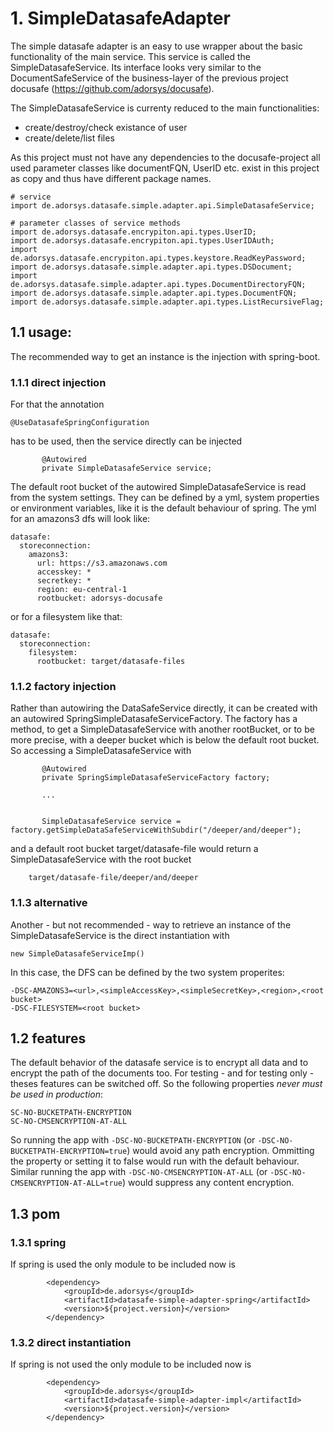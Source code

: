 # 1. SimpleDatasafeAdapter

The simple datasafe adapter is an easy to use wrapper about the basic functionality of the main service. This service is called the SimpleDatasafeService.
Its interface looks very similar to the DocumentSafeService of the business-layer of the previous project docusafe (https://github.com/adorsys/docusafe).

The SimpleDatasafeService is currenty reduced to the main functionalities:

- create/destroy/check existance of user
- create/delete/list files

As this project must not have any dependencies to the docusafe-project all used parameter classes like documentFQN, UserID etc. exist in this project as copy and thus have different package names.

```
# service
import de.adorsys.datasafe.simple.adapter.api.SimpleDatasafeService;

# parameter classes of service methods
import de.adorsys.datasafe.encrypiton.api.types.UserID;
import de.adorsys.datasafe.encrypiton.api.types.UserIDAuth;
import de.adorsys.datasafe.encrypiton.api.types.keystore.ReadKeyPassword;
import de.adorsys.datasafe.simple.adapter.api.types.DSDocument;
import de.adorsys.datasafe.simple.adapter.api.types.DocumentDirectoryFQN;
import de.adorsys.datasafe.simple.adapter.api.types.DocumentFQN;
import de.adorsys.datasafe.simple.adapter.api.types.ListRecursiveFlag;
```

## 1.1 usage:

The recommended way to get an instance is the injection with spring-boot. 

### 1.1.1 direct injection

For that the annotation
```
@UseDatasafeSpringConfiguration
```
has to be used, then the service directly can be injected
```
       @Autowired
       private SimpleDatasafeService service;
```
The default root bucket of the autowired SimpleDatasafeService is read from the system settings. They can be defined by a yml, system properties or environment variables, like it is the default behaviour of spring. The yml for an amazons3 dfs will look like:
```
datasafe:
  storeconnection:
    amazons3:
      url: https://s3.amazonaws.com
      accesskey: *
      secretkey: *
      region: eu-central-1
      rootbucket: adorsys-docusafe
```
or for a filesystem like that:
```
datasafe:
  storeconnection:
    filesystem:
      rootbucket: target/datasafe-files
```

### 1.1.2 factory injection
Rather than autowiring the DataSafeService directly, it can be created with an autowired SpringSimpleDatasafeServiceFactory.
The factory has a method, to get a SimpleDatasafeService with another rootBucket, or to be more precise, with a deeper bucket which is below the default root bucket.
So accessing a SimpleDatasafeService with
```
       @Autowired
       private SpringSimpleDatasafeServiceFactory factory;
       
       ...
       
       
       SimpleDatasafeService service = factory.getSimpleDataSafeServiceWithSubdir("/deeper/and/deeper");
```
and a default root bucket target/datasafe-file would return a SimpleDatasafeService with the root bucket
```
    target/datasafe-file/deeper/and/deeper
```

### 1.1.3 alternative
Another - but not recommended - way to retrieve an instance of the SimpleDatasafeService is the direct instantiation with
```
new SimpleDatasafeServiceImp()
```
In this case, the DFS can be defined by the two system properites:
```
-DSC-AMAZONS3=<url>,<simpleAccessKey>,<simpleSecretKey>,<region>,<root bucket>
-DSC-FILESYSTEM=<root bucket>
```

## 1.2 features
The default behavior of the datasafe service is to encrypt all data and to encrypt the path of the documents too. For testing  - and for testing only - theses features can be switched off.
So the following properties *never must be used in production*:
```
SC-NO-BUCKETPATH-ENCRYPTION 
SC-NO-CMSENCRYPTION-AT-ALL
```
So running the app with <code>-DSC-NO-BUCKETPATH-ENCRYPTION</code> (or <code>-DSC-NO-BUCKETPATH-ENCRYPTION=true</code>) would avoid any path encryption. Ommitting the property or setting it to false would run with the default behaviour.
Similar running the app with <code>-DSC-NO-CMSENCRYPTION-AT-ALL</code> (or <code>-DSC-NO-CMSENCRYPTION-AT-ALL=true</code>) would suppress any content encryption.


## 1.3 pom

### 1.3.1 spring
If spring is used the only module to be included now is  
```
        <dependency>
            <groupId>de.adorsys</groupId>
            <artifactId>datasafe-simple-adapter-spring</artifactId>
            <version>${project.version}</version>
        </dependency>
```

### 1.3.2 direct instantiation
If spring is not used the only module to be included now is  
```
        <dependency>
            <groupId>de.adorsys</groupId>
            <artifactId>datasafe-simple-adapter-impl</artifactId>
            <version>${project.version}</version>
        </dependency>
```
